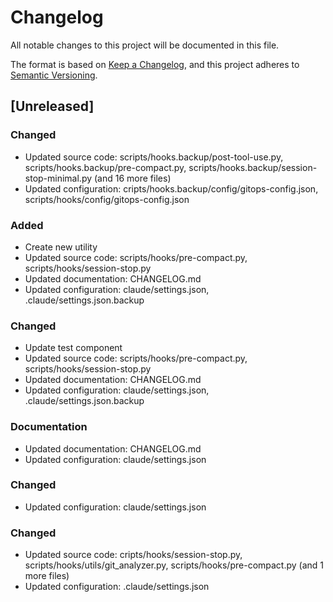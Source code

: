# Changelog

All notable changes to this project will be documented in this file.

The format is based on [Keep a Changelog](https://keepachangelog.com/en/1.0.0/),
and this project adheres to [Semantic Versioning](https://semver.org/spec/v2.0.0.html).

## [Unreleased]

### Changed
- Updated source code: scripts/hooks.backup/post-tool-use.py, scripts/hooks.backup/pre-compact.py, scripts/hooks.backup/session-stop-minimal.py
  (and 16 more files)
- Updated configuration: cripts/hooks.backup/config/gitops-config.json, scripts/hooks/config/gitops-config.json


### Added
- Create new utility
- Updated source code: scripts/hooks/pre-compact.py, scripts/hooks/session-stop.py
- Updated documentation: CHANGELOG.md
- Updated configuration: claude/settings.json, .claude/settings.json.backup


### Changed
- Update test component
- Updated source code: scripts/hooks/pre-compact.py, scripts/hooks/session-stop.py
- Updated documentation: CHANGELOG.md
- Updated configuration: claude/settings.json, .claude/settings.json.backup


### Documentation
- Updated documentation: CHANGELOG.md
- Updated configuration: claude/settings.json


### Changed
- Updated configuration: claude/settings.json


### Changed
- Updated source code: cripts/hooks/session-stop.py, scripts/hooks/utils/git_analyzer.py, scripts/hooks/pre-compact.py
  (and 1 more files)
- Updated configuration: .claude/settings.json



